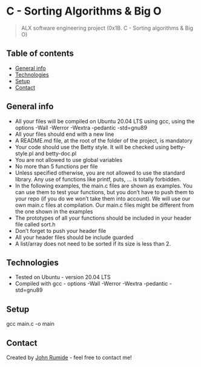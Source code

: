 # C - Sorting Algorithms & Big O
> ALX software engineering project (0x1B. C - Sorting algorithms & Big O)

## Table of contents
* [General info](#general-info)
* [Technologies](#technologies)
* [Setup](#setup)
* [Contact](#contact)

## General info
- All your files will be compiled on Ubuntu 20.04 LTS using gcc, using the options -Wall -Werror -Wextra -pedantic -std=gnu89
- All your files should end with a new line
- A README.md file, at the root of the folder of the project, is mandatory
- Your code should use the Betty style. It will be checked using betty-style.pl and betty-doc.pl
- You are not allowed to use global variables
- No more than 5 functions per file
- Unless specified otherwise, you are not allowed to use the standard library. Any use of functions like printf, puts, … is totally forbidden.
- In the following examples, the main.c files are shown as examples. You can use them to test your functions, but you don’t have to push them to your repo (if you do we won’t take them into account). We will use our own main.c files at compilation. Our main.c files might be different from the one shown in the examples
- The prototypes of all your functions should be included in your header file called sort.h
- Don’t forget to push your header file
- All your header files should be include guarded
- A list/array does not need to be sorted if its size is less than 2.

## Technologies
* Tested on Ubuntu - version 20.04 LTS
* Compiled with gcc - options -Wall -Werror -Wextra -pedantic -std=gnu89

## Setup
gcc main.c -o main

## Contact
Created by [John Rumide](https://www.github.com/codestronomer/) - feel free to contact me!

